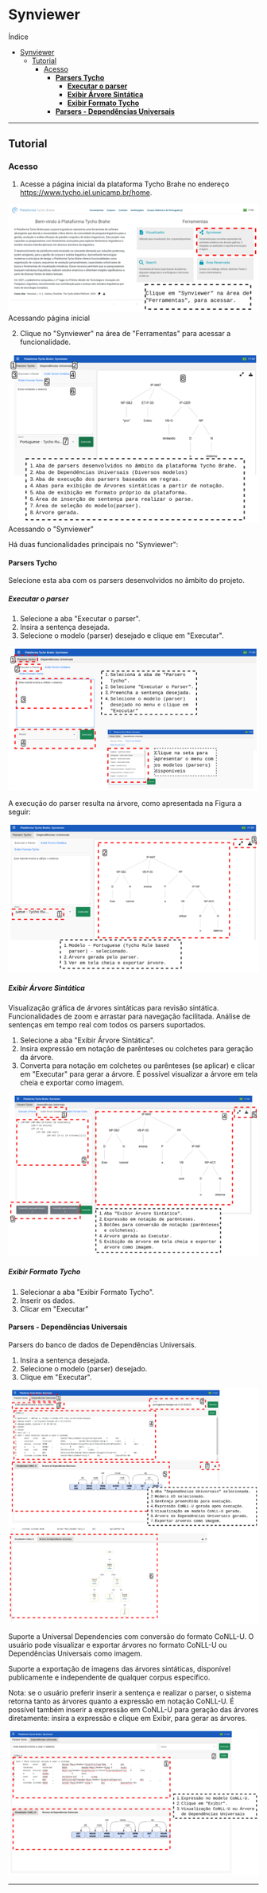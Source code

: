 # Synviewer

Índice

- [Synviewer](#synviewer)
  - [Tutorial](#tutorial)
    - [Acesso](#acesso)
      - [**Parsers Tycho**](#parsers-tycho)
        - [**Executar o parser**](#executar-o-parser)
        - [**Exibir Árvore Sintática**](#exibir-árvore-sintática)
        - [**Exibir Formato Tycho**](#exibir-formato-tycho)
      - [**Parsers - Dependências Universais**](#parsers---dependências-universais)

---

<!--
Funcionalidades

Exportação de imagens das árvores sintáticas.
Disponível publicamente e independente de qualquer corpus específico.

Converte anotações complexas stand-off em estruturas de árvore legíveis por humanos.
Utiliza algoritmo dedicado para transformar tokens e chunks em nós e arestas na exibição da árvore.
-->

## Tutorial

### Acesso

1. Acesse a página inicial da plataforma Tycho Brahe no endereço <https://www.tycho.iel.unicamp.br/home>.

![Acesso Synviewer](./images/su/syn_1.png)
Acessando página inicial

2. Clique no "Synviewer" na área de "Ferramentas" para acessar a funcionalidade.

![Geral synviewer](./images/su/syn_2.png)
Acessando o "Synviewer"

Há duas funcionalidades principais no "Synviewer":

#### **Parsers Tycho**

Selecione esta aba com os parsers desenvolvidos no âmbito do projeto.

##### **Executar o parser**

1. Selecione a aba "Executar o parser".
2. Insira a sentença desejada.
3. Selecione o modelo (parser) desejado e clique em "Executar".

![Parsers Tycho](./images/su/syn_3.png)

A execução do parser resulta na árvore, como apresentada na Figura a seguir:

![Execução parser de regra](./images/su/syn_4.png)

##### **Exibir Árvore Sintática**

Visualização gráfica de árvores sintáticas para revisão sintática.
Funcionalidades de zoom e arrastar para navegação facilitada. Análise de sentenças em tempo real com todos os parsers suportados.

1. Selecione a aba "Exibir Árvore Sintática".
2. Insira expressão em notação de parênteses ou colchetes para geração da árvore.
3. Converta para notação em colchetes ou parênteses (se aplicar) e clicar em "Executar" para gerar a árvore. É possível visualizar a árvore em tela cheia e exportar como imagem.

![Exibir Árvore sintática](./images/su/syn_5.png)

##### **Exibir Formato Tycho**

1. Selecionar a aba "Exibir Formato Tycho".
2. Inserir os dados.
3. Clicar em "Executar" <!--REVISAR: ESTA FUNCIONALIDADE NÃO APRESENTA COMPORTAMENTO...TALVEZ TENHA TESTADO A ENTRADA ERRADA-->

#### **Parsers - Dependências Universais**

Parsers do banco de dados de Dependências Universais.

1. Insira a sentença desejada.
2. Selecione o modelo (parser) desejado.
3. Clique em "Executar".

![Dep universais](./images/su/syn_6.png)

Suporte a Universal Dependencies com conversão do formato CoNLL-U. O usuário pode visualizar e exportar árvores no formato CoNLL-U ou Dependências Universais como imagem.<br>

Suporte a exportação de imagens das árvores sintáticas, disponível publicamente e independente de qualquer corpus específico.

Nota: se o usuário preferir inserir a sentença e realizar o parser, o sistema retorna tanto as árvores quanto a expressão em notação CoNLL-U. É possível também inserir a expressão em CoNLL-U para geração das árvores diretamente: insira a expressão e clique em Exibir, para gerar as árvores.

![Exibir conllu](./images/su/syn_7.png)

---
